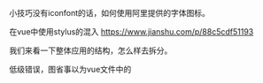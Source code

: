 小技巧没有iconfont的话，如何使用阿里提供的字体图标。

在vue中使用stylus的混入  https://www.jianshu.com/p/88c5cdf51193

我们来看一下整体应用的结构，怎么样去拆分。

低级错误，图省事以为vue文件中的<template>标签可以作为整体标签不用特别写一个div标签后在写内容，这是错的，div才是整体标签。

矫正对路由层级的理解，区分到底是一级路由还是二级路由不是看你是不是从这一个路由里点击跳转的（这是完全错误的），而是要看
这个路由组件是单独显示（同级路由）还是嵌套在某一页面中（子路由）。
